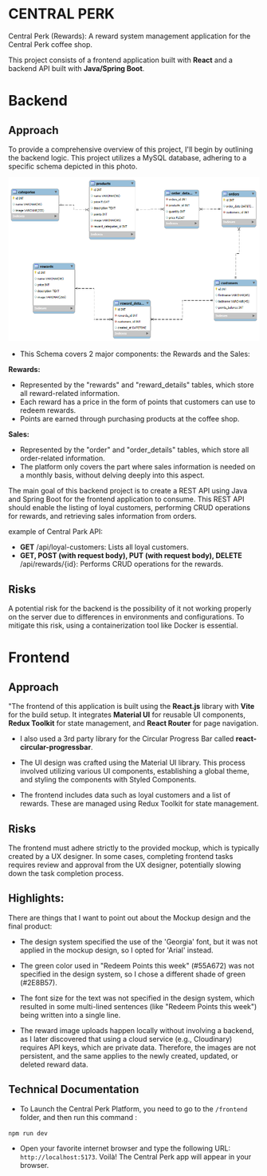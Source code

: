 # CENTRAL PERK

Central Perk (Rewards): A reward system management application for the Central Perk coffee shop.

This project consists of a frontend application built with **React** and a backend API built with **Java/Spring Boot**.

# Backend

## Approach

To provide a comprehensive overview of this project, I'll begin by outlining the backend logic. This project utilizes a MySQL database, adhering to a specific schema depicted in this photo.

![Database Schema](./central_perk.png "Database Schema")

- This Schema covers 2 major components: the Rewards and the Sales:

**Rewards:**

- Represented by the "rewards" and "reward_details" tables, which store all reward-related information.
- Each reward has a price in the form of points that customers can use to redeem rewards.
- Points are earned through purchasing products at the coffee shop.

**Sales:**

- Represented by the "order" and "order_details" tables, which store all order-related information.
- The platform only covers the part where sales information is needed on a monthly basis, without delving deeply into this aspect.

The main goal of this backend project is to create a REST API using Java and Spring Boot for the frontend application to consume. This REST API should enable the listing of loyal customers, performing CRUD operations for rewards, and retrieving sales information from orders.

example of Central Park API:

- **GET** /api/loyal-customers: Lists all loyal customers.
- **GET, POST (with request body), PUT (with request body), DELETE** /api/rewards/{id}: Performs CRUD operations for the rewards.

## Risks

A potential risk for the backend is the possibility of it not working properly on the server due to differences in environments and configurations. To mitigate this risk, using a containerization tool like Docker is essential.

# Frontend

## Approach

"The frontend of this application is built using the **React.js** library with **Vite** for the build setup. It integrates **Material UI** for reusable UI components, **Redux Toolkit** for state management, and **React Router** for page navigation.

- I also used a 3rd party library for the Circular Progress Bar called **react-circular-progressbar**.
- The UI design was crafted using the Material UI library. This process involved utilizing various UI components, establishing a global theme, and styling the components with Styled Components.

- The frontend includes data such as loyal customers and a list of rewards. These are managed using Redux Toolkit for state management.

## Risks

The frontend must adhere strictly to the provided mockup, which is typically created by a UX designer. In some cases, completing frontend tasks requires review and approval from the UX designer, potentially slowing down the task completion process.

## Highlights:

There are things that I want to point out about the Mockup design and the final product:

- The design system specified the use of the 'Georgia' font, but it was not applied in the mockup design, so I opted for 'Arial' instead.

- The green color used in "Redeem Points this week" (#55A672) was not specified in the design system, so I chose a different shade of green (#2E8B57).
- The font size for the text was not specified in the design system, which resulted in some multi-lined sentences (like "Redeem Points this week") being written into a single line.
- The reward image uploads happen locally without involving a backend, as I later discovered that using a cloud service (e.g., Cloudinary) requires API keys, which are private data. Therefore, the images are not persistent, and the same applies to the newly created, updated, or deleted reward data.

## Technical Documentation

- To Launch the Central Perk Platform, you need to go to the `/frontend` folder, and then run this command :

<code>npm run dev</code>

- Open your favorite internet browser and type the following URL: `http://localhost:5173`. Voilà! The Central Perk app will appear in your browser.
